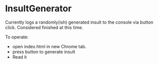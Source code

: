 # InsultGenerator
Currently logs a randomly(ish) generated insult to the console via button click. Considered finished at this time.

To operate:
 - open index.html in new Chrome tab.
 - press button to generate insult
 - Read it

